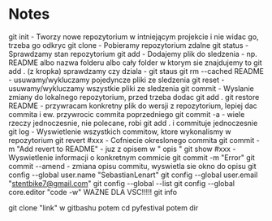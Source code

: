 # Notes
git init     - Tworzy nowe repozytorium w intniejącym projekcie i nie widac go, trzeba go odkryc
git clone    - Pobieramy repozytorium zdalne
git status   - Sprawdzamy stan repozytorium
git add      - Dodajemy plik do sledzenia - np. README albo nazwa folderu albo cały
                folder w ktorym sie znajdujemy to git add . (z kropka)
                sprawdzamy czy dziala - git staus
git rm --cached README - usuwamy/wykluczamy pojedyncze pliki ze sledzenia
git reset              - usuwamy/wykluczamy wszystkie pliki ze sledzenia
git commit             - Wyslanie zmiany do lokalnego repozytorium, przed trzeba dodac git add .
git restore README     - przywracam konkretny plik do wersji z repozytorium, lepiej dac commita i ew. przywrocic commita poprzedniego
git commit -a          - wiele rzeczy jednoczesnie, nie polecane, robi git add . i commituje jednoczesnie
git log                - Wyswietlenie wszystkich commitow, ktore 
                        wykonalismy w repozytorium
git revert #xxx         - Cofniecie okreslonego commita
git commit -m "Add revert to README" - juz z opisem w " opis "
git show #xxx          - Wyswietlenie informacji o konkretnym commicie
git commit -m "Error"
git commit --amend      - zmiana opisu commitu, wyswietla sie okno do opisu
git config --global user.name "SebastianLenart"
git config --global user.email "stentbike7@gmail.com"
git config --global --list
git config --global core.editor "code -w" WAZNE  DLA VSC!!!!!
git info 

git clone "link" w gitbashu potem cd pyfestival potem dir 